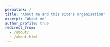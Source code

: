 ```yaml
---
permalink: /
title: "About me and this site's organisation"
excerpt: "About me"
author_profile: true
redirect_from: 
  - /about/
  - /about.html
---
```

